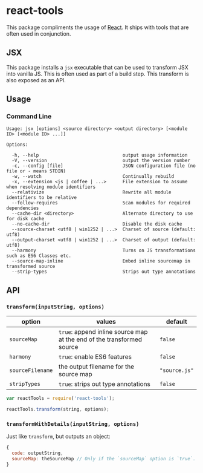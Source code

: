 # react-tools

This package compliments the usage of [React](http://facebook.github.io/react/). It ships with tools that are often used in conjunction.

## JSX

This package installs a `jsx` executable that can be used to transform JSX into vanilla JS. This is often used as part of a build step. This transform is also exposed as an API.

## Usage

### Command Line

    Usage: jsx [options] <source directory> <output directory> [<module ID> [<module ID> ...]]

    Options:

      -h, --help                               output usage information
      -V, --version                            output the version number
      -c, --config [file]                      JSON configuration file (no file or - means STDIN)
      -w, --watch                              Continually rebuild
      -x, --extension <js | coffee | ...>      File extension to assume when resolving module identifiers
      --relativize                             Rewrite all module identifiers to be relative
      --follow-requires                        Scan modules for required dependencies
      --cache-dir <directory>                  Alternate directory to use for disk cache
      --no-cache-dir                           Disable the disk cache
      --source-charset <utf8 | win1252 | ...>  Charset of source (default: utf8)
      --output-charset <utf8 | win1252 | ...>  Charset of output (default: utf8)
      --harmony                                Turns on JS transformations such as ES6 Classes etc.
      --source-map-inline                      Embed inline sourcemap in transformed source
      --strip-types                            Strips out type annotations

## API

### `transform(inputString, options)`

option | values | default
-------|--------|---------
`sourceMap` | `true`: append inline source map at the end of the transformed source | `false`
`harmony` | `true`: enable ES6 features | `false`
`sourceFilename` | the output filename for the source map | `"source.js"`
`stripTypes` | `true`: strips out type annotations | `false`

```js
var reactTools = require('react-tools');

reactTools.transform(string, options);
```

### `transformWithDetails(inputString, options)`

Just like `transform`, but outputs an object:
```js
{
  code: outputString,
  sourceMap: theSourceMap // Only if the `sourceMap` option is `true`.
}
```
